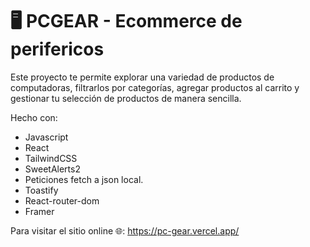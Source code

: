 # 🖥️ PCGEAR - Ecommerce de perifericos

Este proyecto te permite explorar una variedad de productos de computadoras, 
filtrarlos por categorías, agregar productos al carrito 
y gestionar tu selección de productos de manera sencilla.

Hecho con:
- Javascript
- React
- TailwindCSS
- SweetAlerts2
- Peticiones fetch a json local.
- Toastify
- React-router-dom
- Framer

Para visitar el sitio online 🌐:
https://pc-gear.vercel.app/

